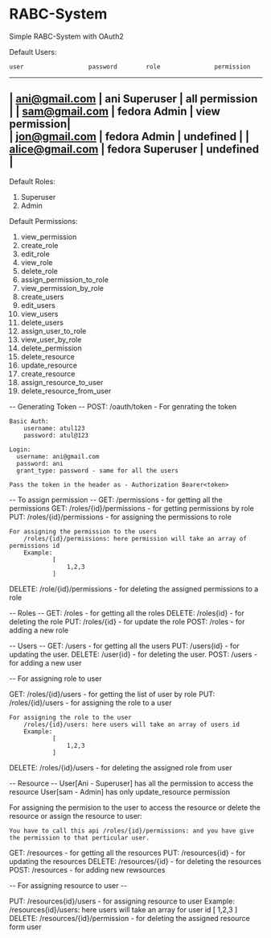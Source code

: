 # RABC-System

Simple RABC-System with OAuth2

Default Users: 

    user                  password        role               permission
  ---------------------------------------------------------------------------
| ani@gmail.com      |       ani           Superuser   |    all permission   |
| sam@gmail.com      |     fedora           Admin      |      view permission|  
| jon@gmail.com      |     fedora           Admin      |        undefined    |
| alice@gmail.com    |      fedora          Superuser  |        undefined    |
-----------------------------------------------------------------------------
Default Roles:
1. Superuser
2. Admin

Default Permissions:
1. view_permission
2. create_role
3. edit_role
4. view_role
5. delete_role
6. assign_permission_to_role
7. view_permission_by_role
8. create_users
9. edit_users
10. view_users
11. delete_users
12. assign_user_to_role
13. view_user_by_role
14. delete_permission
15. delete_resource
16. update_resource
17. create_resource
18. assign_resource_to_user
19. delete_resource_from_user


-- Generating Token -- 
POST: /oauth/token - For genrating the token

    Basic Auth:
        username: atul123
        password: atul@123
    
    Login:
      username: ani@gmail.com
      password: ani
      grant_type: password - same for all the users

    Pass the token in the header as - Authorization Bearer<token>

-- To assign permission --
GET: /permissions - for getting all the permissions
GET: /roles/{id}/permissions - for getting permissions by role
PUT: /roles/{id}/permissions - for assigning the permissions to role

    For assigning the permission to the users
        /roles/{id}/permissions: here permission will take an array of permissions id
        Example: 
                [
                    1,2,3
                ]

DELETE: /role/{id}/permissions - for deleting the assigned permissions to a role

-- Roles --
GET: /roles - for getting all the roles
DELETE: /roles{id} - for deleting the role
PUT: /roles/{id} - for update the role
POST: /roles - for adding a new role

-- Users --
GET: /users - for getting all the users
PUT: /users{id} - for updating the user.
DELETE: /user{id} - for deleting the user.
POST: /users - for adding a new user

-- For assigning role to user

GET: /roles/{id}/users - for getting the list of user by role
PUT: /roles/{id}/users - for assigning the role to a user

    For assigning the role to the user
        /roles/{id}/users: here users will take an array of users id
        Example: 
                [
                    1,2,3
                ]

DELETE: /roles/{id}/users - for deleting the assigned role from user

-- Resource --
User[Ani - Superuser] has all the permission to access the resource
User[sam - Admin] has only update_resource permission

For assigning the permision to the user to access the resource or delete the resource or assign the resource to user:

    You have to call this api /roles/{id}/permissions: and you have give the permission to that perticular user.

GET: /resources - for getting all the resources
PUT: /resources{id} - for updating the resources
DELETE: /resources/{id} - for deleting the resources
POST: /resources - for adding new rewsources

-- For assigning resource to user -- 

PUT: /resources{id}/users - for assigning resource to user
     Example:
        /resources{id}/users: here users will take an array for user id
        [
            1,2,3
        ]
DELETE: /resources/{id}/permission - for deleting the assigned resource form user
